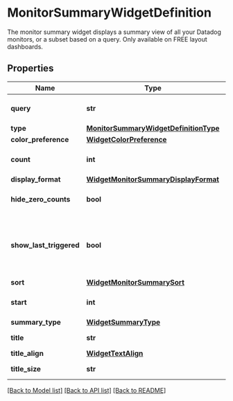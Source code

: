 # MonitorSummaryWidgetDefinition

The monitor summary widget displays a summary view of all your Datadog monitors, or a subset based on a query. Only available on FREE layout dashboards.

## Properties
Name | Type | Description | Notes
------------ | ------------- | ------------- | -------------
**query** | **str** | Query to filter the monitors with. | 
**type** | [**MonitorSummaryWidgetDefinitionType**](MonitorSummaryWidgetDefinitionType.md) |  | 
**color_preference** | [**WidgetColorPreference**](WidgetColorPreference.md) |  | [optional] 
**count** | **int** | The number of monitors to display. | [optional] 
**display_format** | [**WidgetMonitorSummaryDisplayFormat**](WidgetMonitorSummaryDisplayFormat.md) |  | [optional] 
**hide_zero_counts** | **bool** | Whether to show counts of 0 or not. | [optional] 
**show_last_triggered** | **bool** | Whether to show the time that has elapsed since the monitor/group triggered. | [optional] 
**sort** | [**WidgetMonitorSummarySort**](WidgetMonitorSummarySort.md) |  | [optional] 
**start** | **int** | The start of the list. Typically 0. | [optional] 
**summary_type** | [**WidgetSummaryType**](WidgetSummaryType.md) |  | [optional] 
**title** | **str** | Title of the widget. | [optional] 
**title_align** | [**WidgetTextAlign**](WidgetTextAlign.md) |  | [optional] 
**title_size** | **str** | Size of the title. | [optional] 

[[Back to Model list]](README.md#documentation-for-models) [[Back to API list]](README.md#documentation-for-api-endpoints) [[Back to README]](README.md)


